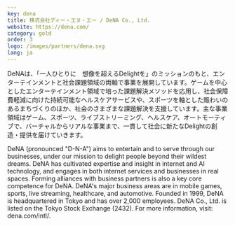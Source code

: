 ```yaml
---
key: dena
title: 株式会社ディー・エヌ・エー / DeNA Co., Ltd.
website: https://dena.com/
category: gold
order: 3
logo: /images/partners/dena.svg
lang: ja
---
```


DeNAは、「一人ひとりに　想像を超えるDelightを」のミッションのもと、エンターテインメントと社会課題領域の両軸で事業を展開しています。ゲームを中心としたエンターテインメント領域で培った課題解決メソッドを応用し、社会保障費軽減に向けた持続可能なヘルスケアサービスや、スポーツを軸とした賑わいのあるまちづくりのほか、社会のさまざまな課題解決を支援しています。主な事業領域はゲーム、スポーツ、ライブストリーミング、ヘルスケア、オートモーティブで、バーチャルからリアルな事業まで、一貫して社会に新たなDelightの創造・提供を届けていきます。

DeNA (pronounced "D-N-A") aims to entertain and to serve through our businesses, under our mission to delight people beyond their wildest dreams. DeNA has cultivated expertise and insight in internet and AI technology, and engages in both internet services and businesses in real spaces. Forming alliances with business partners is also a key core competence for DeNA. DeNA's major business areas are in mobile games, sports, live streaming, healthcare, and automotive. Founded in 1999, DeNA is headquartered in Tokyo and has over 2,000 employees. DeNA Co., Ltd. is listed on the Tokyo Stock Exchange (2432). For more information, visit: dena.com/intl/.